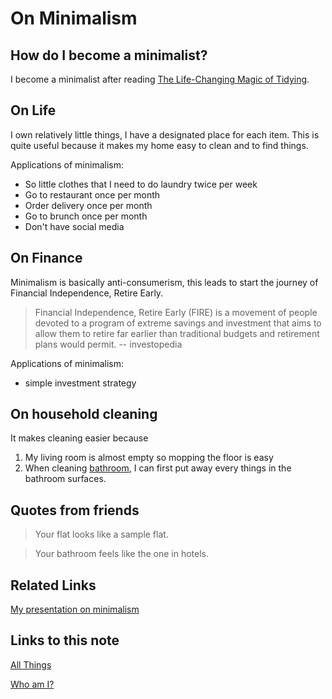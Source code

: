 # On Minimalism

## How do I become a minimalist?

I become a minimalist after reading [The Life-Changing Magic of Tidying](https://www.amazon.co.uk/Life-Changing-Magic-Tidying-effective-clutter/dp/0091955106/ref=asc_df_0091955106/?tag=googshopuk-21&linkCode=df0&hvadid=310834580283&hvpos=&hvnetw=g&hvrand=11869604209145403320&hvpone=&hvptwo=&hvqmt=&hvdev=c&hvdvcmdl=&hvlocint=&hvlocphy=9041110&hvtargid=pla-492265979689&psc=1&th=1&psc=1).

## On Life

I own relatively little things, I have a designated place for each item.
This is quite useful because it makes my home easy to clean and to find things.

Applications of minimalism: 

- So little clothes that I need to do laundry twice per week
- Go to restaurant once per month
- Order delivery once per month
- Go to brunch once per month
- Don't have social media

## On Finance

Minimalism is basically anti-consumerism, this leads to start the journey of Financial Independence, Retire Early.

> Financial Independence, Retire Early (FIRE) is a movement of people devoted to a program of extreme savings and investment that aims to allow them to retire far earlier than traditional budgets and retirement plans would permit. -- investopedia

Applications of minimalism: 

- simple investment strategy

## On household cleaning

It makes cleaning easier because 

1. My living room is almost empty so mopping the floor is easy
1. When cleaning [bathroom](how-to-clean-bathroom.md), I can first put away every things in the bathroom surfaces.

## Quotes from friends 

> Your flat looks like a sample flat.

> Your bathroom feels like the one in hotels.

## Related Links

[My presentation on minimalism](https://www.bilibili.com/video/BV1u54y1x7zF)
## Links to this note

[All Things](all-things.md)

[Who am I?](index.md)

